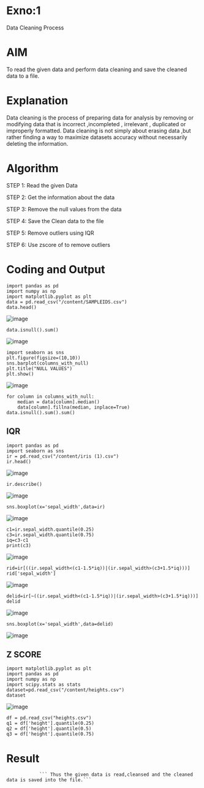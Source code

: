 # Exno:1
Data Cleaning Process

# AIM
To read the given data and perform data cleaning and save the cleaned data to a file.

# Explanation
Data cleaning is the process of preparing data for analysis by removing or modifying data that is incorrect ,incompleted , irrelevant , duplicated or improperly formatted. Data cleaning is not simply about erasing data ,but rather finding a way to maximize datasets accuracy without necessarily deleting the information.

# Algorithm
STEP 1: Read the given Data

STEP 2: Get the information about the data

STEP 3: Remove the null values from the data

STEP 4: Save the Clean data to the file

STEP 5: Remove outliers using IQR

STEP 6: Use zscore of to remove outliers

# Coding and Output
```
import pandas as pd
import numpy as np
import matplotlib.pyplot as plt
data = pd.read_csv("/content/SAMPLEIDS.csv")
data.head()
```
![image](https://github.com/Manikandanrag/exno1/assets/138849491/99e1b97d-1a0c-48e6-97f4-ca4d65200ed5)
```data = pd.get_dummies(data)
data.isnull().sum()
```
![image](https://github.com/Manikandanrag/exno1/assets/138849491/2e9be758-cec2-4e86-903b-4ec023e770da)
```columns_with_null = data.columns[data.isnull().any()]
import seaborn as sns
plt.figure(figsize=(10,10))
sns.barplot(columns_with_null)
plt.title("NULL VALUES")
plt.show()
```
![image](https://github.com/Manikandanrag/exno1/assets/138849491/554d7349-6ca8-4445-ba4b-c5237f3dff5b)
```
for column in columns_with_null:
    median = data[column].median()  
    data[column].fillna(median, inplace=True)
data.isnull().sum().sum()
```
## IQR
```
import pandas as pd
import seaborn as sns
ir = pd.read_csv("/content/iris (1).csv")
ir.head()
```
![image](https://github.com/Manikandanrag/exno1/assets/138849491/82b6a109-7de5-4d45-9421-04d89c8f1fb0)
```
ir.describe()
```
![image](https://github.com/Manikandanrag/exno1/assets/138849491/41fd9d4c-db3d-41b5-ae49-0ca5d7e786e4)
```
sns.boxplot(x='sepal_width',data=ir)
```
![image](https://github.com/Manikandanrag/exno1/assets/138849491/043b71bb-b45e-411a-880f-5de3e39097a5)
```
c1=ir.sepal_width.quantile(0.25)
c3=ir.sepal_width.quantile(0.75)
iq=c3-c1
print(c3)
```
![image](https://github.com/Manikandanrag/exno1/assets/138849491/c92e6261-8fd3-4df1-9e73-1377511f25ec)
```
rid=ir[((ir.sepal_width<(c1-1.5*iq))|(ir.sepal_width>(c3+1.5*iq)))]
rid['sepal_width']
```
![image](https://github.com/Manikandanrag/exno1/assets/138849491/eccbc091-ddbf-4425-acc9-f232120a074a)
```
delid=ir[~((ir.sepal_width<(c1-1.5*iq))|(ir.sepal_width>(c3+1.5*iq)))]
delid
```
![image](https://github.com/Manikandanrag/exno1/assets/138849491/893c6af3-a30d-499c-a909-82162b68ff3b)
```
sns.boxplot(x='sepal_width',data=delid)
```
![image](https://github.com/Manikandanrag/exno1/assets/138849491/e710a7e8-15bd-4aca-a152-bc3a01d8a8eb)
## Z SCORE
```
import matplotlib.pyplot as plt
import pandas as pd
import numpy as np
import scipy.stats as stats
dataset=pd.read_csv("/content/heights.csv")
dataset
```
![image](https://github.com/Manikandanrag/exno1/assets/138849491/3d405559-7aaa-4671-b8ad-1b00f7d8b058)
```
df = pd.read_csv("heights.csv")
q1 = df['height'].quantile(0.25)
q2 = df['height'].quantile(0.5)
q3 = df['height'].quantile(0.75)
```
# Result
                ``` Thus the given data is read,cleansed and the cleaned data is saved into the file.```
